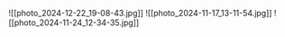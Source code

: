 ![[photo_2024-12-22_19-08-43.jpg]]
![[photo_2024-11-17_13-11-54.jpg]]
![[photo_2024-11-24_12-34-35.jpg]]